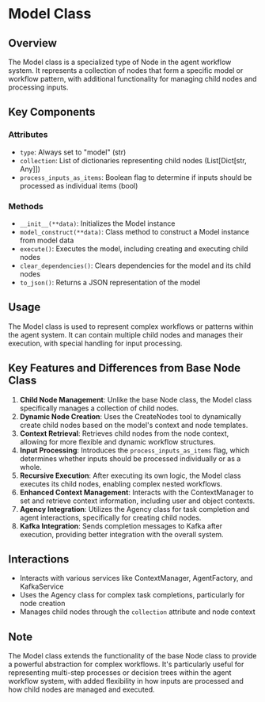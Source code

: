 # Model Class

## Overview
The Model class is a specialized type of Node in the agent workflow system. It represents a collection of nodes that form a specific model or workflow pattern, with additional functionality for managing child nodes and processing inputs.

## Key Components

### Attributes
- `type`: Always set to "model" (str)
- `collection`: List of dictionaries representing child nodes (List[Dict[str, Any]])
- `process_inputs_as_items`: Boolean flag to determine if inputs should be processed as individual items (bool)

### Methods
- `__init__(**data)`: Initializes the Model instance
- `model_construct(**data)`: Class method to construct a Model instance from model data
- `execute()`: Executes the model, including creating and executing child nodes
- `clear_dependencies()`: Clears dependencies for the model and its child nodes
- `to_json()`: Returns a JSON representation of the model

## Usage
The Model class is used to represent complex workflows or patterns within the agent system. It can contain multiple child nodes and manages their execution, with special handling for input processing.

## Key Features and Differences from Base Node Class
1. **Child Node Management**: Unlike the base Node class, the Model class specifically manages a collection of child nodes.
2. **Dynamic Node Creation**: Uses the CreateNodes tool to dynamically create child nodes based on the model's context and node templates.
3. **Context Retrieval**: Retrieves child nodes from the node context, allowing for more flexible and dynamic workflow structures.
4. **Input Processing**: Introduces the `process_inputs_as_items` flag, which determines whether inputs should be processed individually or as a whole.
5. **Recursive Execution**: After executing its own logic, the Model class executes its child nodes, enabling complex nested workflows.
6. **Enhanced Context Management**: Interacts with the ContextManager to set and retrieve context information, including user and object contexts.
7. **Agency Integration**: Utilizes the Agency class for task completion and agent interactions, specifically for creating child nodes.
8. **Kafka Integration**: Sends completion messages to Kafka after execution, providing better integration with the overall system.

## Interactions
- Interacts with various services like ContextManager, AgentFactory, and KafkaService
- Uses the Agency class for complex task completions, particularly for node creation
- Manages child nodes through the `collection` attribute and node context

## Note
The Model class extends the functionality of the base Node class to provide a powerful abstraction for complex workflows. It's particularly useful for representing multi-step processes or decision trees within the agent workflow system, with added flexibility in how inputs are processed and how child nodes are managed and executed.
